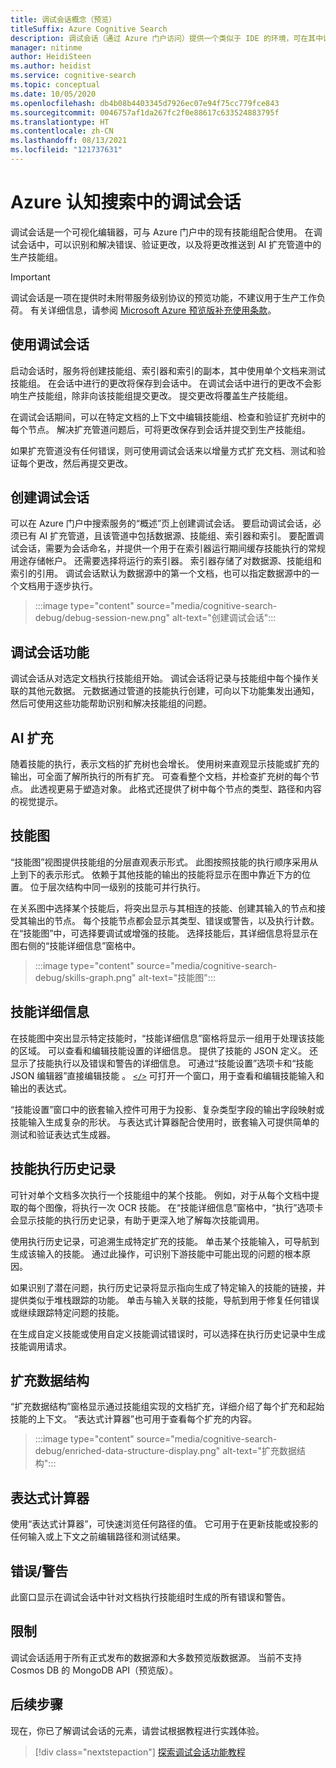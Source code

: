 ```yaml
---
title: 调试会话概念（预览）
titleSuffix: Azure Cognitive Search
description: 调试会话（通过 Azure 门户访问）提供一个类似于 IDE 的环境，可在其中识别和修复错误、验证更改，以及将更改推送到 AI 扩充管道中的技能组。 调试会话当前为预览版。
manager: nitinme
author: HeidiSteen
ms.author: heidist
ms.service: cognitive-search
ms.topic: conceptual
ms.date: 10/05/2020
ms.openlocfilehash: db4b08b4403345d7926ec07e94f75cc779fce843
ms.sourcegitcommit: 0046757af1da267fc2f0e88617c633524883795f
ms.translationtype: HT
ms.contentlocale: zh-CN
ms.lasthandoff: 08/13/2021
ms.locfileid: "121737631"
---
```

# <a name="debug-sessions-in-azure-cognitive-search"></a>Azure 认知搜索中的调试会话

调试会话是一个可视化编辑器，可与 Azure 门户中的现有技能组配合使用。 在调试会话中，可以识别和解决错误、验证更改，以及将更改推送到 AI 扩充管道中的生产技能组。

> [!Important]
> 调试会话是一项在提供时未附带服务级别协议的预览功能，不建议用于生产工作负荷。 有关详细信息，请参阅 [Microsoft Azure 预览版补充使用条款](https://azure.microsoft.com/support/legal/preview-supplemental-terms/)。
>

## <a name="using-debug-sessions"></a>使用调试会话

启动会话时，服务将创建技能组、索引器和索引的副本，其中使用单个文档来测试技能组。 在会话中进行的更改将保存到会话中。 在调试会话中进行的更改不会影响生产技能组，除非向该技能组提交更改。 提交更改将覆盖生产技能组。

在调试会话期间，可以在特定文档的上下文中编辑技能组、检查和验证扩充树中的每个节点。 解决扩充管道问题后，可将更改保存到会话并提交到生产技能组。 

如果扩充管道没有任何错误，则可使用调试会话来以增量方式扩充文档、测试和验证每个更改，然后再提交更改。

## <a name="creating-a-debug-session"></a>创建调试会话

可以在 Azure 门户中搜索服务的“概述”页上创建调试会话。 要启动调试会话，必须已有 AI 扩充管道，且该管道中包括数据源、技能组、索引器和索引。 要配置调试会话，需要为会话命名，并提供一个用于在索引器运行期间缓存技能执行的常规用途存储帐户。 还需要选择将运行的索引器。 索引器存储了对数据源、技能组和索引的引用。 调试会话默认为数据源中的第一个文档，也可以指定数据源中的一个文档用于逐步执行。

> :::image type="content" source="media/cognitive-search-debug/debug-session-new.png" alt-text="创建调试会话":::

## <a name="debug-session-features"></a>调试会话功能

调试会话从对选定文档执行技能组开始。 调试会话将记录与技能组中每个操作关联的其他元数据。 元数据通过管道的技能执行创建，可向以下功能集发出通知，然后可使用这些功能帮助识别和解决技能组的问题。

## <a name="ai-enrichments"></a>AI 扩充

随着技能的执行，表示文档的扩充树也会增长。 使用树来直观显示技能或扩充的输出，可全面了解所执行的所有扩充。 可查看整个文档，并检查扩充树的每个节点。 此透视更易于塑造对象。 此格式还提供了树中每个节点的类型、路径和内容的视觉提示。

## <a name="skill-graph"></a>技能图

“技能图”视图提供技能组的分层直观表示形式。 此图按照技能的执行顺序采用从上到下的表示形式。 依赖于其他技能的输出的技能将显示在图中靠近下方的位置。 位于层次结构中同一级别的技能可并行执行。 

在关系图中选择某个技能后，将突出显示与其相连的技能、创建其输入的节点和接受其输出的节点。 每个技能节点都会显示其类型、错误或警告，以及执行计数。 在“技能图”中，可选择要调试或增强的技能。 选择技能后，其详细信息将显示在图右侧的“技能详细信息”窗格中。

> :::image type="content" source="media/cognitive-search-debug/skills-graph.png" alt-text="技能图":::

## <a name="skill-details"></a>技能详细信息

在技能图中突出显示特定技能时，“技能详细信息”窗格将显示一组用于处理该技能的区域。 可以查看和编辑技能设置的详细信息。 提供了技能的 JSON 定义。 还显示了技能执行以及错误和警告的详细信息。 可通过“技能设置”选项卡和“技能 JSON 编辑器”直接编辑技能 。 [`</>`](#expression-evaluator) 可打开一个窗口，用于查看和编辑技能输入和输出的表达式。

“技能设置”窗口中的嵌套输入控件可用于为投影、复杂类型字段的输出字段映射或技能输入生成复杂的形状。 与表达式计算器配合使用时，嵌套输入可提供简单的测试和验证表达式生成器。

## <a name="skill-execution-history"></a>技能执行历史记录

可针对单个文档多次执行一个技能组中的某个技能。 例如，对于从每个文档中提取的每个图像，将执行一次 OCR 技能。 在“技能详细信息”窗格中，“执行”选项卡会显示技能的执行历史记录，有助于更深入地了解每次技能调用。 

使用执行历史记录，可追溯生成特定扩充的技能。 单击某个技能输入，可导航到生成该输入的技能。 通过此操作，可识别下游技能中可能出现的问题的根本原因。 

如果识别了潜在问题，执行历史记录将显示指向生成了特定输入的技能的链接，并提供类似于堆栈跟踪的功能。 单击与输入关联的技能，导航到用于修复任何错误或继续跟踪特定问题的技能。

在生成自定义技能或使用自定义技能调试错误时，可以选择在执行历史记录中生成技能调用请求。

## <a name="enriched-data-structure"></a>扩充数据结构

“扩充数据结构”窗格显示通过技能组实现的文档扩充，详细介绍了每个扩充和起始技能的上下文。 “表达式计算器”也可用于查看每个扩充的内容。

> :::image type="content" source="media/cognitive-search-debug/enriched-data-structure-display.png" alt-text="扩充数据结构":::

## <a name="expression-evaluator"></a>表达式计算器

使用“表达式计算器”，可快速浏览任何路径的值。 它可用于在更新技能或投影的任何输入或上下文之前编辑路径和测试结果。

## <a name="errorswarnings"></a>错误/警告

此窗口显示在调试会话中针对文档执行技能组时生成的所有错误和警告。

## <a name="limitations"></a>限制

调试会话适用于所有正式发布的数据源和大多数预览版数据源。 当前不支持 Cosmos DB 的 MongoDB API（预览版）。

## <a name="next-steps"></a>后续步骤

现在，你已了解调试会话的元素，请尝试根据教程进行实践体验。

> [!div class="nextstepaction"]
> [探索调试会话功能教程](./cognitive-search-tutorial-debug-sessions.md)
